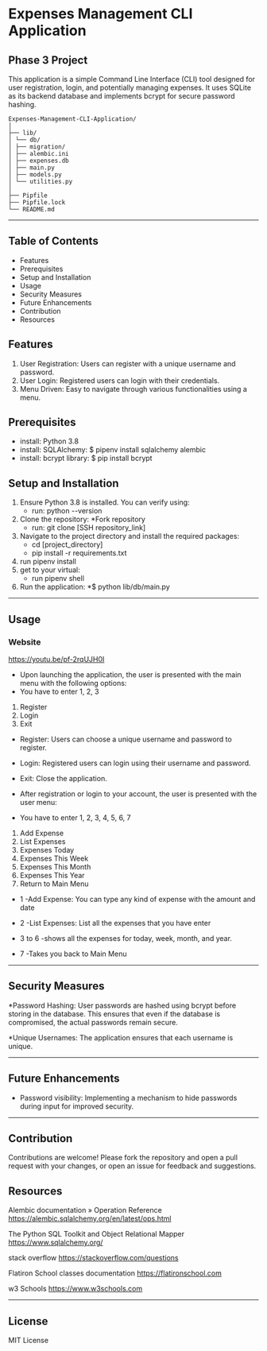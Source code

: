 # Expenses Management CLI Application

## Phase 3 Project

This application is a simple Command Line Interface (CLI) tool designed for user registration, login, and potentially managing expenses. It uses SQLite as its backend database and implements bcrypt for secure password hashing.

`````
Expenses-Management-CLI-Application/
│
├── lib/
│ └── db/
│ ├── migration/
│ ├── alembic.ini
│ ├── expenses.db
│ ├── main.py
│ ├── models.py
│ └── utilities.py
│
├── Pipfile
├── Pipfile.lock
└── README.md
`````

***

## Table of Contents

* Features
* Prerequisites
* Setup and Installation
* Usage
* Security Measures
* Future Enhancements
* Contribution
* Resources 

## Features 

1. User Registration: Users can register with a unique username and password.
2. User Login: Registered users can login with their credentials.
3. Menu Driven: Easy to navigate through various functionalities using a menu.

## Prerequisites

* install: Python 3.8
* install: SQLAlchemy: $ pipenv install sqlalchemy alembic
* install: bcrypt library: $ pip install bcrypt

## Setup and Installation

1. Ensure Python 3.8 is installed. You can verify using:
   * run: python --version
2. Clone the repository:
    *Fork repository
    * run: git clone [SSH repository_link]
3. Navigate to the project directory and install the required packages:
    * cd [project_directory]
    * pip install -r requirements.txt
4. run pipenv install
5. get to your virtual: 
    * run pipenv shell 
6. Run the application:
    *$ python lib/db/main.py

***

## Usage

### Website
https://youtu.be/pf-2rqUJH0I

* Upon launching the application, the user is presented with the main menu with the following options:
* You have to enter 1, 2, 3

1. Register
2. Login
3. Exit

* Register: Users can choose a unique username and password to register.

* Login: Registered users can login using their username and password.

* Exit: Close the application.

* After registration or login to your account, the user is presented with the user menu:
* You have to enter 1, 2, 3, 4, 5, 6, 7

1. Add Expense 
2. List Expenses 
3. Expenses Today 
4. Expenses This Week 
5. Expenses This Month 
6. Expenses This Year 
7. Return to Main Menu   


* 1  -Add Expense: You can type any kind of expense with the amount and date

* 2  -List Expenses: List all the expenses that you have enter 

* 3 to 6  -shows all the expenses for today, week, month, and year. 

* 7  -Takes you back to Main Menu 

***

## Security Measures

*Password Hashing: User passwords are hashed using bcrypt before storing in the database. This ensures that even if the database is compromised, the actual passwords remain secure.

*Unique Usernames: The application ensures that each username is unique.

***

## Future Enhancements
* Password visibility: Implementing a mechanism to hide passwords during input for improved security.

***

## Contribution
Contributions are welcome! Please fork the repository and open a pull request with your changes, or open an issue for feedback and suggestions.

## Resources

Alembic documentation » Operation Reference
https://alembic.sqlalchemy.org/en/latest/ops.html

The Python SQL Toolkit and Object Relational Mapper
https://www.sqlalchemy.org/

stack overflow 
https://stackoverflow.com/questions

Flatiron School classes documentation 
https://flatironschool.com

w3 Schools
https://www.w3schools.com

*** 

## License 
MIT License






  
